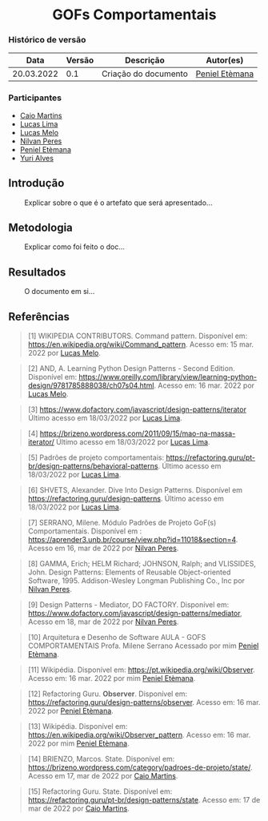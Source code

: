 # <center> GOFs Comportamentais

### Histórico de versão<br>

|Data | Versão | Descrição | Autor(es)|
| -- | -- | -- | -- |
| 20.03.2022 | 0.1 | Criação do documento | [Peniel Etèmana](https://github.com/zpeniel09)|

### Participantes

* [Caio Martins](https://github.com/linktocaio) 
* [Lucas Lima](https://github.com/mibasFerraz) 
* [Lucas Melo](https://github.com/luucas-melo) 
* [Nilvan Peres](https://github.com/NilvanPeres) 
* [Peniel Etèmana](https://github.com/zpeniel09) 
* [Yuri Alves](https://github.com/yuriAlves5)

## Introdução
 
<p align="justify">&emsp;&emsp;
    Explicar sobre o que é o artefato que será apresentado...
</p>


## Metodologia

<p align="justify">&emsp;&emsp; 
    Explicar como foi feito o doc...
</p>

## Resultados

<p align="justify">&emsp;&emsp;
    O documento em si...
</p>


## Referências

> [1] WIKIPEDIA CONTRIBUTORS. Command pattern. Disponível em: <https://en.wikipedia.org/wiki/Command_pattern>. Acesso em: 15 mar. 2022 por [Lucas Melo](https://github.com/luucas-melo).

> [2] AND, A. Learning Python Design Patterns - Second Edition. Disponível em: <https://www.oreilly.com/library/view/learning-python-design/9781785888038/ch07s04.html>. Acesso em: 16 mar. 2022 por [Lucas Melo](https://github.com/luucas-melo).

> [3] https://www.dofactory.com/javascript/design-patterns/iterator Último acesso em 18/03/2022 por [Lucas Lima](https://github.com/mibasFerraz).

> [4] https://brizeno.wordpress.com/2011/09/15/mao-na-massa-iterator/ Último acesso em 18/03/2022 por [Lucas Lima](https://github.com/mibasFerraz).

> [5] Padrões de projeto comportamentais: https://refactoring.guru/pt-br/design-patterns/behavioral-patterns. Último acesso em 18/03/2022 por [Lucas Lima](https://github.com/mibasFerraz).

> [6] SHVETS, Alexander. Dive Into Design Patterns. Disponível em <https://refactoring.guru/design-patterns>. Último acesso em 18/03/2022 por [Lucas Lima](https://github.com/mibasFerraz).

> [7] SERRANO, Milene. Módulo Padrões de Projeto GoF(s) Comportamentais. Disponível em : <https://aprender3.unb.br/course/view.php?id=11018&section=4>. Acesso em 16, mar de 2022 por [Nilvan Peres](https://github.com/NilvanPeres).

> [8] GAMMA, Erich; HELM Richard; JOHNSON, Ralph; and VLISSIDES, John. Design Patterns: Elements of Reusable Object-oriented Software, 1995. Addison-Wesley Longman Publishing Co., Inc por [Nilvan Peres](https://github.com/NilvanPeres).

> [9] Design Patterns - Mediator, DO FACTORY. Disponível em: <https://www.dofactory.com/javascript/design-patterns/mediator>, Acesso em 18, mar de 2022 por [Nilvan Peres](https://github.com/NilvanPeres).

> [10] Arquitetura e Desenho de Software AULA - GOFS COMPORTAMENTAIS Profa. Milene Serrano Acessado por mim [Peniel Etèmana](https://github.com/zpeniel09).

> [11] Wikipédia. Disponível em: <https://pt.wikipedia.org/wiki/Observer>. Acesso em: 16 mar. 2022 por mim [Peniel Etèmana](https://github.com/zpeniel09).

> [12] Refactoring Guru. **Observer**. Disponível em: <https://refactoring.guru/design-patterns/observer>. Acesso em: 16 mar. 2022 por [Peniel Etèmana](https://github.com/zpeniel09).

> [13] Wikipédia. Disponível em: <https://en.wikipedia.org/wiki/Observer_pattern>. Acesso em: 16 mar. 2022 por mim [Peniel Etèmana](https://github.com/zpeniel09).

> [14] BRIENZO, Marcos. State. Disponível em: <https://brizeno.wordpress.com/category/padroes-de-projeto/state/>. Acesso em 17, mar de 2022 por [Caio Martins](https://github.com/linktocaio).

> [15] Refactoring Guru. State. Disponível em: <https://refactoring.guru/pt-br/design-patterns/state>. Acesso em: 17 de mar de 2022 por [Caio Martins](https://github.com/linktocaio). 